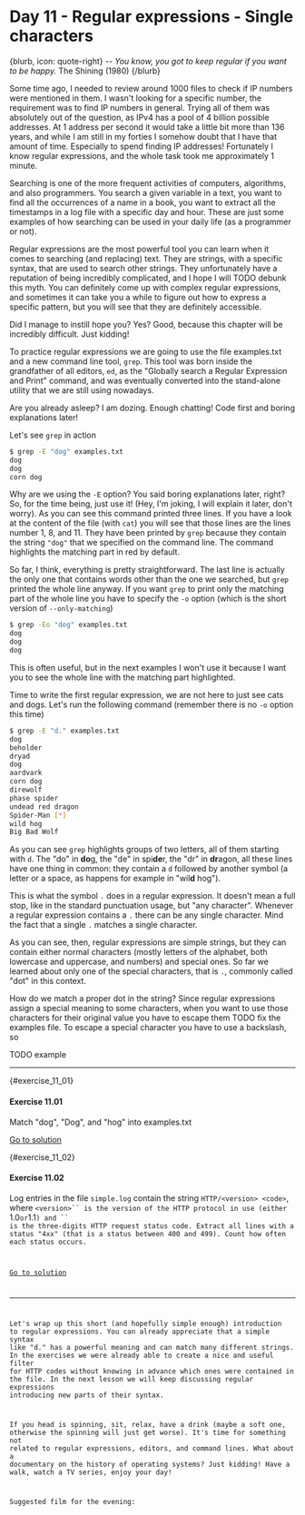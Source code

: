 # Day 11 - Regular expressions - Single characters

{blurb, icon: quote-right}
-- _You know, you got to keep regular if you want to be happy._
The Shining (1980)
{/blurb}

Some time ago, I needed to review around 1000 files to check if IP numbers were mentioned in them. I wasn't looking for a specific number, the requirement was to find IP numbers in general. Trying all of them was absolutely out of the question, as IPv4 has a pool of 4 billion possible addresses. At 1 address per second it would take a little bit more than 136 years, and while I am still in my forties I somehow doubt that I have that amount of time. Especially to spend finding IP addresses! Fortunately I know regular expressions, and the whole task took me approximately 1 minute.

Searching is one of the more frequent activities of computers, algorithms, and also programmers. You search a given variable in a text, you want to find all the occurrences of a name in a book, you want to extract all the timestamps in a log file with a specific day and hour. These are just some examples of how searching can be used in your daily life (as a programmer or not).

Regular expressions are the most powerful tool you can learn when it comes to searching (and replacing) text. They are strings, with a specific syntax, that are used to search other strings. They unfortunately have a reputation of being incredibly complicated, and I hope I will TODO debunk this myth. You can definitely come up with complex regular expressions, and sometimes it can take you a while to figure out how to express a specific pattern, but you will see that they are definitely accessible.

Did I manage to instill hope you? Yes? Good, because this chapter will be incredibly difficult. Just kidding!

To practice regular expressions we are going to use the file examples.txt and a new command line tool, `grep`. This tool was born inside the grandfather of all editors, `ed`, as the "Globally search a Regular Expression and Print" command, and was eventually converted into the stand-alone utility that we are still using nowadays.

Are you already asleep? I am dozing. Enough chatting! Code first and boring explanations later!

Let's see `grep` in action

``` sh
$ grep -E "dog" examples.txt
dog
dog
corn dog
```

Why are we using the `-E` option? You said boring explanations later, right? So, for the time being, just use it! (Hey, I'm joking, I will explain it later, don't worry). As you can see this command printed three lines. If you have a look at the content of the file (with `cat`) you will see that those lines are the lines number 1, 8, and 11. They have been printed by `grep` because they contain the string `"dog"` that we specified on the command line. The command highlights the matching part in red by default.

So far, I think, everything is pretty straightforward. The last line is actually the only one that contains words other than the one we searched, but `grep` printed the whole line anyway. If you want `grep` to print only the matching part of the whole line you have to specify the `-o` option (which is the short version of `--only-matching`)

``` sh
$ grep -Eo "dog" examples.txt
dog
dog
dog
```

This is often useful, but in the next examples I won't use it because I want you to see the whole line with the matching part highlighted.

Time to write the first regular expression, we are not here to just see cats and dogs. Let's run the following command (remember there is no `-o` option this time)

``` sh
$ grep -E "d." examples.txt
dog
beholder
dryad
dog
aardvark
corn dog
direwolf
phase spider
undead red dragon
Spider-Man [*]
wild hog
Big Bad Wolf
```

As you can see `grep` highlights groups of two letters, all of them starting with `d`. The "do" in **do**g, the "de" in spi**de**r, the "dr" in **dr**agon, all these lines have one thing in common: they contain a `d` followed by another symbol (a letter or a space, as happens for example in "wil**d** hog").

This is what the symbol `.` does in a regular expression. It doesn't mean a full stop, like in the standard punctuation usage, but "any character". Whenever a regular expression contains a `.` there can be any single character. Mind the fact that a single `.` matches a single character.

As you can see, then, regular expressions are simple strings, but they can contain either normal characters (mostly letters of the alphabet, both lowercase and uppercase, and numbers) and special ones. So far we learned about only one of the special characters, that is `.`, commonly called "dot" in this context.

How do we match a proper dot in the string? Since regular expressions assign a special meaning to some characters, when you want to use those characters for their original value you have to escape them TODO fix the examples file. To escape a special character you have to use a backslash, so 

TODO example

* * *


{#exercise_11_01}
#### Exercise 11.01
Match "dog", "Dog", and "hog" into examples.txt

[Go to solution](#solution_11_01)

{#exercise_11_02}
#### Exercise 11.02
Log entries in the file `simple.log` contain the string `HTTP/<version> <code>`, where `<version>`` is the version of the HTTP protocol in use (either `1.0` or `1.1`) and `<code>`` is the three-digits HTTP request status code. Extract all lines with a status "4xx" (that is a status between 400 and 499). Count how often each status occurs.

[Go to solution](#solution_11_02)


* * *

Let's wrap up this short (and hopefully simple enough) introduction to regular expressions. You can already appreciate that a simple syntax like "d." has a powerful meaning and can match many different strings. In the exercises we were already able to create a nice and useful filter for HTTP codes without knowing in advance which ones were contained in the file. In the next lesson we will keep discussing regular expressions introducing new parts of their syntax.

If you head is spinning, sit, relax, have a drink (maybe a soft one, otherwise the spinning will just get worse). It's time for something not related to regular expressions, editors, and command lines. What about a documentary on the history of operating systems? Just kidding! Have a walk, watch a TV series, enjoy your day!

Suggested film for the evening: 